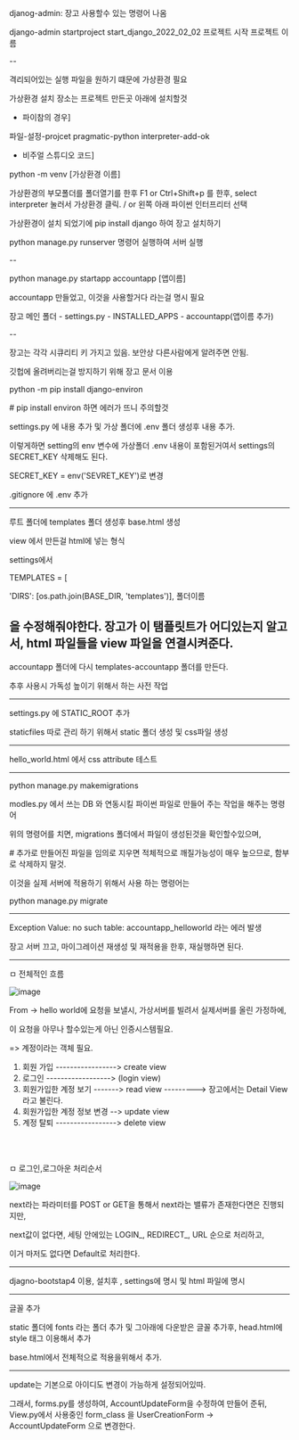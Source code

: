 djanog-admin: 장고 사용할수 있는 명령어 나옴

django-admin startproject start_django_2022_02_02
            프로젝트 시작      프로젝트 이름

--

격리되어있는 실행 파일을 원하기 떄문에 가상환경 필요

가상환경 설치 장소는 프로젝트 만든곳 아래에 설치할것


- 파이참의 경우] 

파일-설정-projcet pragmatic-python interpreter-add-ok

- 비주얼 스튜디오 코드] 

python -m venv [가상환경 이름]

가상환경의 부모폴더를 폴더열기를 한후 F1 or Ctrl+Shift+p 를 한후, select interpreter 눌러서 가상환경 클릭. / or 왼쪽 아래 파이썬 인터프리터 선택

가상환경이 설치 되었기에 pip install django 하여 장고 설치하기

python manage.py runserver 명령어 실행하여 서버 실행


--

python manage.py startapp accountapp
                            [앱이름]

accountapp 만들었고, 이것을 사용할거다 라는걸 명시 필요

장고 메인 폴더 - settings.py - INSTALLED_APPS - accountapp(앱이름 추가)

--

장고는 각각 시큐리티 키 가지고 있음. 보안상 다른사람에게 알려주면 안됨.

깃헙에 올려버리는걸 방지하기 위해 장고 문서 이용

python -m pip install django-environ

\# pip install environ 하면 에러가 뜨니 주의할것

settings.py 에 내용 추가 및 가상 폴더에 .env 폴더 생성후 내용 추가.

이렇게하면 setting의 env 변수에 가상폴더 .env 내용이 포함된거여서 settings의 SECRET_KEY 삭제해도 된다.

SECRET_KEY = env('SEVRET_KEY')로 변경

.gitignore 에 .env 추가

---

루트 폴더에 templates 폴더 생성후 base.html 생성

view 에서 만든걸 html에 넣는 형식

settings에서

TEMPLATES = [

'DIRS': [os.path.join(BASE_DIR, 'templates')],
                                    폴더이름

을 수정해줘야한다. 장고가 이 탬플릿트가 어디있는지 알고서, html 파일들을 view 파일을 연결시켜준다.
--

accountapp 폴더에 다시 templates-accountapp 폴더를 만든다.

추후 사용시 가독성 높이기 위해서 하는 사전 작업

---

settings.py 에 STATIC_ROOT 추가

staticfiles 따로 관리 하기 위해서 static 폴더 생성 및 css파일 생성

---

hello_world.html 에서 css attribute 테스트

---

python manage.py makemigrations

modles.py 에서 쓰는 DB 와 연동시킬 파이썬 파일로 만들어 주는 작업을 해주는 명령어

위의 명령어를 치면, migrations 폴더에서 파일이 생성된것을 확인할수있으며, 

\# 추가로 만들어진 파일을 임의로 지우면 적체적으로 깨질가능성이 매우 높으므로, 함부로 삭제하지 말것.

이것을 실제 서버에 적용하기 위해서 사용 하는 명령어는

python manage.py migrate

---


Exception Value: no such table: accountapp_helloworld 라는 에러 발생

장고 서버 끄고, 마이그레이션 재생성 및 재적용을 한후, 재실행하면 된다.

---


ㅁ 전체적인 흐름

![image](https://user-images.githubusercontent.com/62640332/152668716-52d7b1fa-563e-4f1d-b008-7bdd5237fe3f.png)


From -> hello world에 요청을 보낼시, 가상서버를 빌려서 실제서버를 올린 가정하에,

이 요청을 아무나 할수있는게 아닌 인증시스템필요.

=> 계정이라는 객체 필요.

1. 회원 가입 -----------------> create view
2. 로그인   ------------------> (login view)
3. 회원가입한 계정 보기 -------> read view  ---------> 장고에서는 Detail View 라고 불린다.
4. 회원가입한 계정 정보 변경 --> update view
5. 계정 탈퇴 -----------------> delete view

<br>
<br>

ㅁ 로그인,로그아운 처리순서

![image](https://user-images.githubusercontent.com/62640332/152681472-3448ac73-ba31-43c2-a768-f8e356d02181.png)

next라는 파라미터를 POST or GET을 통해서 next라는 밸류가 존재한다면은 진행되지만,

next값이 없다면, 세팅 안에있는 LOGIN_, REDIRECT_, URL  순으로 처리하고,

이거 마저도 없다면 Default로 처리한다.

---

djagno-bootstap4 이용, 설치후 , settings에 명시 및 html 파일에 명시

---

글꼴 추가

static 폴더에 fonts 라는 폴더 추가 및 그아래에 다운받은 글꼴 추가후, head.html에 style 태그 이용해서 추가

base.html에서 전체적으로 적용을위해서 추가.


---
update는 기본으로 아이디도 변경이 가능하게 설정되어있따.

그래서, forms.py를 생성하여, AccountUpdateForm을 수정하여 만들어 준뒤,  View.py에서 사용중인 form_class 을 UserCreationForm -> AccountUpdateForm 으로 변경한다.
